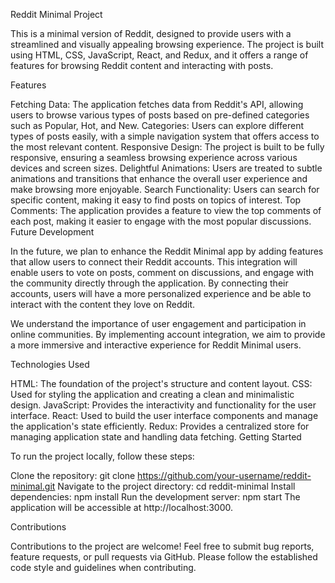 Reddit Minimal Project

This is a minimal version of Reddit, designed to provide users with a streamlined and visually appealing browsing experience. The project is built using HTML, CSS, JavaScript, React, and Redux, and it offers a range of features for browsing Reddit content and interacting with posts.

Features

Fetching Data: The application fetches data from Reddit's API, allowing users to browse various types of posts based on pre-defined categories such as Popular, Hot, and New.
Categories: Users can explore different types of posts easily, with a simple navigation system that offers access to the most relevant content.
Responsive Design: The project is built to be fully responsive, ensuring a seamless browsing experience across various devices and screen sizes.
Delightful Animations: Users are treated to subtle animations and transitions that enhance the overall user experience and make browsing more enjoyable.
Search Functionality: Users can search for specific content, making it easy to find posts on topics of interest.
Top Comments: The application provides a feature to view the top comments of each post, making it easier to engage with the most popular discussions.
Future Development

In the future, we plan to enhance the Reddit Minimal app by adding features that allow users to connect their Reddit accounts. This integration will enable users to vote on posts, comment on discussions, and engage with the community directly through the application. By connecting their accounts, users will have a more personalized experience and be able to interact with the content they love on Reddit.

We understand the importance of user engagement and participation in online communities. By implementing account integration, we aim to provide a more immersive and interactive experience for Reddit Minimal users.

Technologies Used

HTML: The foundation of the project's structure and content layout.
CSS: Used for styling the application and creating a clean and minimalistic design.
JavaScript: Provides the interactivity and functionality for the user interface.
React: Used to build the user interface components and manage the application's state efficiently.
Redux: Provides a centralized store for managing application state and handling data fetching.
Getting Started

To run the project locally, follow these steps:

Clone the repository: git clone https://github.com/your-username/reddit-minimal.git
Navigate to the project directory: cd reddit-minimal
Install dependencies: npm install
Run the development server: npm start
The application will be accessible at http://localhost:3000.

Contributions

Contributions to the project are welcome! Feel free to submit bug reports, feature requests, or pull requests via GitHub. Please follow the established code style and guidelines when contributing.


